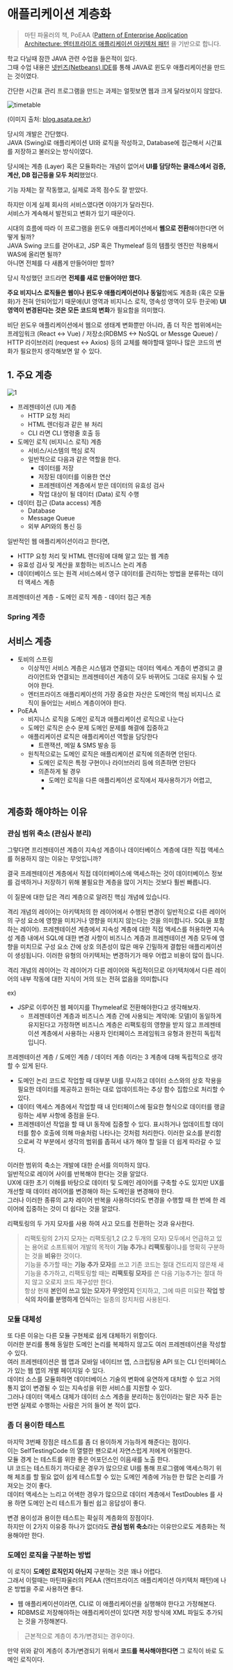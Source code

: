 # 애플리케이션 계층화

> 마틴 파울러의 책, PoEAA ([Pattern of Enterprise Application Architecture: 엔터프라이즈 애플리케이션 아키텍처 패턴](http://www.kyobobook.co.kr/product/detailViewKor.laf?ejkGb=KOR&mallGb=KOR&barcode=9791158390174&orderClick=LEa&Kc=) 을 기반으로 합니다.

학교 다닐때 잠깐 JAVA 관련 수업을 들은적이 있다.  
그때 수업 내용은 [넷빈즈(Netbeans) IDE](https://namu.wiki/w/%EB%84%B7%EB%B9%88%EC%A6%88)를 통해 JAVA로 윈도우 애플리케이션을 만드는 것이였다.  

간단한 시간표 관리 프로그램을 만드는 과제는 얼핏보면 웹과 크게 달라보이지 않았다.  

![timetable](./images/timetable.png)

(이미지 출처: [blog.asata.pe.kr](https://blog.asata.pe.kr/486))  

당시의 개발은 간단했다.  
JAVA (Swing)로 애플리케이션 UI와 로직을 작성하고, Database에 접근해서 시간표를 저장하고 불러오는 방식이였다.  

당시에는 계층 (Layer) 혹은 모듈화라는 개념이 없어서 **UI를 담당하는 클래스에서 검증, 계산, DB 접근등을 모두 처리**했었다.  

기능 자체는 잘 작동했고, 실제로 과목 점수도 잘 받았다.  

하지만 이게 실제 회사의 서비스였다면 이야기가 달라진다.  
서비스가 계속해서 발전되고 변화가 있기 때문이다.  

시대의 흐름에 따라 이 프로그램을 윈도우 애플리케이션에서 **웹으로 전환**해야한다면 어떻게 될까?  
JAVA Swing 코드를 걷어내고, JSP 혹은 Thymeleaf 등의 템플릿 엔진만 적용해서 WAS에 올리면 될까?  
아니면 전체를 다 새롭게 만들어야만 할까?    

당시 작성했던 코드라면 **전체를 새로 만들어야만 했다**.  

**주요 비지니스 로직들은 웹이나 윈도우 애플리케이션이나 동일**함에도 계층화 (혹은 모듈화)가 전혀 안되어있기 때문에(UI 영역과 비지니스 로직, 영속성 영역이 모두 한곳에) **UI 영역이 변경된다는 것은 모든 코드의 변화**가 필요함을 의미했다.    

비단 윈도우 애플리케이션에서 웹으로 생태계 변화뿐만 아니라, 좀 더 작은 범위에서는 프레임워크 (React <-> Vue) / 저장소(RDBMS <-> NoSQL or Messge Queue) / HTTP 라이브러리 (request <-> Axios) 등의 교체를 해야할때 얼마나 많은 코드의 변화가 필요한지 생각해보면 알 수 있다.

## 1. 주요 계층


![1](./images/1.png)

* 프레젠테이션 (UI) 계층
   * HTTP 요청 처리
   * HTML 렌더링과 같은 뷰 처리
   * CLI 라면 CLI 명령줄 호출 등
* 도메인 로직 (비지니스 로직) 계층
  * 서비스/시스템의 핵심 로직
  * 일반적으로 다음과 같은 역할을 한다.
    * 데이터를 저장
    * 저장된 데이터를 이용한 연산
    * 프레젠테이션 계층에서 받은 데이터의 유효성 검사
    * 작업 대상이 될 데이터 (Data) 로직 수행
* 데이터 접근 (Data access) 계층
  * Database
  * Message Queue
  * 외부 API와의 통신 등

일반적인 웹 애플리케이션이라고 한다면,

* HTTP 요청 처리 및 HTML 렌더링에 대해 알고 있는 웹 계층
* 유효성 검사 및 계산을 포함하는 비즈니스 논리 계층
* 데이터베이스 또는 원격 서비스에서 영구 데이터를 관리하는 방법을 분류하는 데이터 액세스 계층

프레젠테이션 계층 - 도메인 로직 계층 - 데이터 접근 계층



### Spring 계층


## 서비스 계층


* 토비의 스프링
  * 이상적인 서비스 계층은 시스템과 연결되는 데이터 엑세스 계층이 변경되고 클라이언트와 연결되는 프레젠테이션 계층이 모두 바뀌어도 그대로 유지될 수 있어야 한다.
  * 엔터프라이즈 애플리케이션의 가장 중요한 자산은 도메인의 핵심 비지니스 로직이 들어있는 서비스 계층이어야 한다.
* PoEAA
  * 비지니스 로직을 도메인 로직과 애플리케이션 로직으로 나눈다
  * 도메인 로직은 순수 문제 도메인 문제를 해결에 집중하고
  * 애플리케이션 로직은 애플리케이션 역할을 담당한다
    * 트랜잭션, 메일 & SMS 발송 등
  * 원칙적으로는 도메인 로직은 애플리케이션 로직에 의존하면 안된다.
    * 도메인 로직은 특정 구현이나 라이브러리 등에 의존하면 안된다
    * 의존하게 될 경우
      * 도메인 로직을 다른 애플리케이션 로직에서 재사용하기가 어렵고,
      *



## 계층화 해야하는 이유



### 관심 범위 축소 (관심사 분리)


그렇다면 프리젠테이션 계층이 지속성 계층이나 데이터베이스 계층에 대한 직접 액세스를 허용하지 않는 이유는 무엇입니까?  

결국 프레젠테이션 계층에서 직접 데이터베이스에 액세스하는 것이 데이터베이스 정보를 검색하거나 저장하기 위해 불필요한 계층을 많이 거치는 것보다 훨씬 빠릅니다.  

이 질문에 대한 답은 격리 계층으로 알려진 핵심 개념에 있습니다.

격리 개념의 레이어는 아키텍처의 한 레이어에서 수행된 변경이 일반적으로 다른 레이어의 구성 요소에 영향을 미치거나 영향을 미치지 않는다는 것을 의미합니다. SQL을 포함하는 레이어). 프레젠테이션 계층에서 지속성 계층에 대한 직접 액세스를 허용하면 지속성 계층 내에서 SQL에 대한 변경 사항이 비즈니스 계층과 프레젠테이션 계층 모두에 영향을 미치므로 구성 요소 간에 상호 의존성이 많은 매우 긴밀하게 결합된 애플리케이션이 생성됩니다. 이러한 유형의 아키텍처는 변경하기가 매우 어렵고 비용이 많이 듭니다.  

격리 개념의 레이어는 각 레이어가 다른 레이어와 독립적이므로 아키텍처에서 다른 레이어의 내부 작동에 대한 지식이 거의 또는 전혀 없음을 의미합니다


ex)

* JSP로 이루어진 웹 페이지를 Thymeleaf로 전환해야한다고 생각해보자.
  * 프레젠테이션 계층과 비즈니스 계층 간에 사용되는 계약(예: 모델)이 동일하게 유지된다고 가정하면 비즈니스 계층은 리팩토링의 영향을 받지 않고 프레젠테이션 계층에서 사용하는 사용자 인터페이스 프레임워크 유형과 완전히 독립적입니다.  

프레젠테이션 계층 / 도메인 계층 / 데이터 계층 이라는 3 계층에 대해 독립적으로 생각할 수 있게 된다.

* 도메인 논리 코드로 작업할 때 대부분 UI를 무시하고 데이터 소스와의 상호 작용을 필요한 데이터를 제공하고 원하는 대로 업데이트하는 추상 함수 집합으로 처리할 수 있다.
* 데이터 액세스 계층에서 작업할 때 내 인터페이스에 필요한 형식으로 데이터를 랭글링하는 세부 사항에 중점을 둔다.
* 프레젠테이션 작업을 할 때 UI 동작에 집중할 수 있다. 표시하거나 업데이트할 데이터를 함수 호출에 의해 마술처럼 나타나는 것처럼 처리한다. 이러한 요소를 분리함으로써 각 부분에서 생각의 범위를 좁혀서 내가 해야 할 일을 더 쉽게 따라갈 수 있다.

이러한 범위의 축소는 개발에 대한 순서를 의미하지 않다.  
일반적으로 레이어 사이를 반복해야 한다는 것을 알았다.  
UX에 대한 초기 이해를 바탕으로 데이터 및 도메인 레이어를 구축할 수도 있지만 UX를 개선할 때 데이터 레이어를 변경해야 하는 도메인을 변경해야 한다.  
그러나 이러한 종류의 교차 레이어 반복을 사용하더라도 변경을 수행할 때 한 번에 한 레이어에 집중하는 것이 더 쉽다는 것을 알았다.  

리팩토링의 두 가지 모자를 사용 하여 사고 모드를 전환하는 것과 유사한다.

> 리팩토링의 2가지 모자는 리팩토링1,2 (2.2 두개의 모자) 모두에서 언급하고 있는 용어로 소프트웨어 개발의 목적이 **기능 추가**냐 **리팩토링**이냐를 명확히 구분하는 것을 **비유**한 것이다.  
> 기능을 추가할 때는 **기능 추가 모자**를 쓰고 기존 코드는 절대 건드리지 않은채 새 기능을 추가하고, 리팩토링할 때는 **리팩토링 모자**를 쓴 다음 기능추가는 절대 하지 않고 오로지 코드 재구성만 한다.  
> 항상 현재 **본인이 쓰고 있는 모자가 무엇인지** 인지하고, 그에 따른 미묘한 **작업 방식의 차이를 분명하게 인식**하는 일종의 장치처럼 사용된다.

### 모듈 대체성

또 다른 이유는 다른 모듈 구현체로 쉽게 대체하기 위함이다.  
이러한 분리를 통해 동일한 도메인 논리를 복제하지 않고도 여러 프레젠테이션을 작성할 수 있다.  
여러 프레젠테이션은 웹 앱과 모바일 네이티브 앱, 스크립팅용 API 또는 CLI 인터페이스가 있는 웹 앱의 개별 페이지일 수 있다.  
데이터 소스를 모듈화하면 데이터베이스 기술의 변화에 ​​유연하게 대처할 수 있고 거의 통지 없이 변경될 수 있는 지속성을 위한 서비스를 지원할 수 있다.  
그러나 데이터 액세스 대체가 데이터 소스 계층을 분리하는 동인이라는 말은 자주 듣는 반면 실제로 수행하는 사람은 거의 들어 본 적이 없다.

### 좀 더 용이한 테스트

마지막 3번째 장점은 테스트를 좀 더 용이하게 가능하게 해준다는 점이다.  
이는 SelfTestingCode 의 열렬한 팬으로서 자연스럽게 저에게 어필한다.  
모듈 경계 는 테스트를 위한 좋은 어포던스인 이음새를 노출 한다.  
UI 코드는 테스트하기 까다로운 경우가 많으므로 UI를 통해 프로그램에 액세스하기 위해 체조를 할 필요 없이 쉽게 테스트할 수 있는 도메인 계층에 가능한 한 많은 논리를 가져오는 것이 좋다.  
데이터 액세스는 느리고 어색한 경우가 많으므로 데이터 계층에서 TestDoubles 를 사용 하면 도메인 논리 테스트가 훨씬 쉽고 응답성이 좋다.

변경 용이성과 용이한 테스트는 확실히 계층화의 장점이다.  
하지만 이 2가지 이유중 하나가 없더라도 **관심 범위 축소**라는 이유만으로도 계층화는 적용해야만 한다.

### 도메인 로직을 구분하는 방법

이 로직이 **도메인 로직인지 아닌지** 구분하는 것은 꽤나 어렵다.  
그래서 이럴때는 마틴파울러의 PEAA (엔터프라이즈 애플리케이션 아키텍처 패턴)에 나온 방법을 주로 사용하면 좋다.  

* 웹 애플리케이션이라면, CLI로 이 애플리케이션을 실행해야 한다고 가정해본다.
* RDBMS로 저장해야하는 애플리케이션이 있다면 저장 방식에 XML 파일도 추가되는 것을 가정해본다.

> 근본적으로 계층이 추가/변경되는 경우이다.

만약 위와 같이 계층이 추가/변경되기 위해서 **코드를 복사해야한다면** 그 로직이 바로 도메인 로직이다.  
